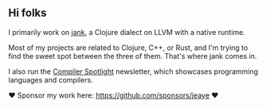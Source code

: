 ## Hi folks

I primarily work on [jank](https://jank-lang.org), a Clojure dialect on LLVM with a native runtime.

Most of my projects are related to Clojure, C++, or Rust, and I'm trying to find the sweet spot between the three of them. That's where jank comes in.

I also run the [Compiler Spotlight](https://compilerspotlight.substack.com/) newsletter, which showcases programming languages and compilers.

:heart: Sponsor my work here: https://github.com/sponsors/jeaye :heart:
